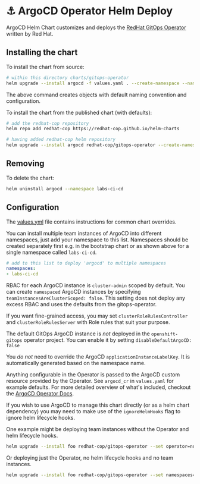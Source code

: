 # ⚓️ ArgoCD Operator Helm Deploy

ArgoCD Helm Chart customizes and deploys the [RedHat GitOps Operator](https://github.com/redhat-developer/gitops-operator) written by Red Hat.

## Installing the chart

To install the chart from source:
```bash
# within this directory charts/gitops-operator
helm upgrade --install argocd -f values.yaml . --create-namespace --namespace labs-ci-cd
```

The above command creates objects with default naming convention and configuration.

To install the chart from the published chart (with defaults):
```bash
# add the redhat-cop repository
helm repo add redhat-cop https://redhat-cop.github.io/helm-charts

# having added redhat-cop helm repository
helm upgrade --install argocd redhat-cop/gitops-operator --create-namespace --namespace labs-ci-cd
```

## Removing

To delete the chart:
```bash
helm uninstall argocd --namespace labs-ci-cd
```

## Configuration

The [values.yml](values.yaml) file contains instructions for common chart overrides.

You can install multiple team instances of ArgoCD into different namespaces, just add your namespace to this list. Namespaces should be created separately first e.g. in the bootstrap chart or as shown above for a single namespace called `labs-ci-cd`.
```yaml
# add to this list to deploy 'argocd' to multiple namespaces
namespaces:
- labs-ci-cd
```

RBAC for each ArgoCD instance is `cluster-admin` scoped by default. You can create `namespaced` ArgoCD instances by specifying `teamInstancesAreClusterScoped: false`. This setting does not deploy any excess RBAC and uses the defaults from the gitops-operator.

If you want fine-grained access, you may set `clusterRoleRulesController` and `clusterRoleRulesServer` with Role rules that suit your purpose.

The default GitOps ArgoCD instance is _not_ deployed in the `openshift-gitops` operator project. You can enable it by setting `disableDefaultArgoCD: false`

You _do not_ need to override the ArgoCD `applicationInstanceLabelKey`. It is automatically generated based on the namespace name.

Anything configurable in the Operator is passed to the ArgoCD custom resource provided by the Operator. See `argocd_cr` in `values.yaml` for example defaults. For more detailed overview of what's included, checkout the [ArgoCD Operator Docs](https://argocd-operator.readthedocs.io/en/latest/reference/argocd/).

If you wish to use ArgoCD to manage this chart directly (or as a helm chart dependency) you may need to make use of the `ignoreHelmHooks` flag to ignore helm lifecycle hooks.

One example might be deploying team instances without the Operator and helm lifecycle hooks.
```bash
helm upgrade --install foo redhat-cop/gitops-operator --set operator=null --set ignoreHelmHooks=true
```

Or deploying just the Operator, no helm lifecycle hooks and no team instances.
```bash
helm upgrade --install foo redhat-cop/gitops-operator --set namespaces=null --set ignoreHelmHooks=true
```

